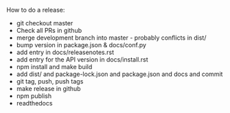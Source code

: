 How to do a release:

- git checkout master
- Check all PRs in github
- merge development branch into master - probably conflicts in dist/
- bump version in package.json & docs/conf.py
- add entry in docs/releasenotes.rst 
- add entry for the API version in docs/install.rst
- npm install and make build
- add dist/ and package-lock.json and package.json and docs and commit
- git tag, push, push tags
- make release in github
- npm publish
- readthedocs
